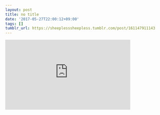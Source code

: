 ```yaml
---
layout: post
title: no title
date: '2017-05-27T22:00:12+09:00'
tags: []
tumblr_url: https://sheeplesssheepless.tumblr.com/post/161147911143
---
```

<iframe width="400" height="225" id="youtube_iframe" src="https://www.youtube.com/embed/E22UyWJ1DP8?feature=oembed&amp;enablejsapi=1&amp;origin=https://safe.txmblr.com&amp;wmode=opaque" frameborder="0" allow="accelerometer; autoplay; encrypted-media; gyroscope; picture-in-picture" allowfullscreen></iframe>  
